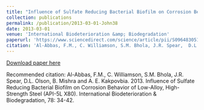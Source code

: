 ```yaml
---
title: "Influence of Sulfate Reducing Bacterial Biofilm on Corrosion Behavior of Low-Alloy, High- Strength Steel (API-5L X80)"
collection: publications
permalink: /publication/2013-03-01-John38
date: 2013-03-01
venue: 'International Biodeterioration &amp; Biodegradation'
paperurl: 'https://www.sciencedirect.com/science/article/pii/S096483051200323X'
citation: 'Al-Abbas, F.M., C. Williamson, S.M. Bhola, J.R. Spear,  D.L. Olson, B. Mishra and A. E. Kakpovbia.  2013.  Influence of Sulfate Reducing Bacterial Biofilm on Corrosion Behavior of Low-Alloy, High- Strength Steel (API-5L X80).  International Biodeterioration &amp; Biodegradation, 78: 34-42.'
---
```


<a href='https://www.sciencedirect.com/science/article/pii/S096483051200323X'>Download paper here</a>

Recommended citation: Al-Abbas, F.M., C. Williamson, S.M. Bhola, J.R. Spear,  D.L. Olson, B. Mishra and A. E. Kakpovbia.  2013.  Influence of Sulfate Reducing Bacterial Biofilm on Corrosion Behavior of Low-Alloy, High- Strength Steel (API-5L X80).  International Biodeterioration & Biodegradation, 78: 34-42.